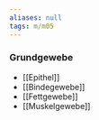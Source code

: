 ```yaml
---
aliases: null
tags: m/m05
---
```

### Grundgewebe
- [[Epithel]]
- [[Bindegewebe]]
- [[Fettgewebe]]
- [[Muskelgewebe]]
